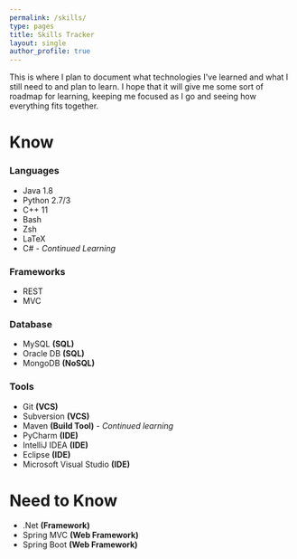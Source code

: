 ```yaml
---
permalink: /skills/
type: pages
title: Skills Tracker
layout: single 
author_profile: true
---
```



This is where I plan to document what technologies I've learned and what I still need to and plan to learn. I hope that it will give me some sort of roadmap for learning, keeping me focused as I go and seeing how everything fits together.

# Know

### Languages

* Java 1.8
* Python 2.7/3
* C++ 11
* Bash
* Zsh
* LaTeX
* C# - *Continued Learning*

### Frameworks

* REST
* MVC

### Database

* MySQL **(SQL)**
* Oracle DB **(SQL)**
* MongoDB **(NoSQL)**

### Tools

* Git **(VCS)**
* Subversion **(VCS)**
* Maven **(Build Tool)** - *Continued learning*
* PyCharm **(IDE)**
* IntelliJ IDEA **(IDE)**
* Eclipse **(IDE)**
* Microsoft Visual Studio **(IDE)**

# Need to Know

* .Net **(Framework)**
* Spring MVC **(Web Framework)**
* Spring Boot **(Web Framework)**


